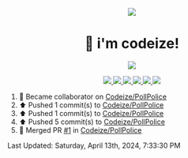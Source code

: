<p align="center">
    <img src="https://avatars.githubusercontent.com/u/63158950?s=400&u=dd76c829ae30921e131dcbe7c830dc368e2d6e8a&v=4" />
</p>

<h1 align="center">
    👋 i'm codeize!
</h1>

<p align="center">
  <a href="https://skillicons.dev">
    <img align="center" src="https://skillicons.dev/icons?i=discord,bots,ts,nodejs,mysql,postgresql,react,nextjs,tailwindcss" />
  </a>
</p>

<p align="center">
  <a href="https://discord.com/users/668423998777982997">
    <img src="https://nocache.advaith.workers.dev?url=https://img.shields.io/endpoint?url=https://dev.discordprofiles.me/api/badge/status/668423998777982997?simple=true" />
    <img src="https://nocache.advaith.workers.dev?url=https://img.shields.io/endpoint?url=https://dev.discordprofiles.me/api/badge/vscode/668423998777982997" />
    <img src="https://nocache.advaith.workers.dev?url=https://img.shields.io/endpoint?url=https://dev.discordprofiles.me/api/badge/playing/668423998777982997" />
    <img src="https://nocache.advaith.workers.dev?url=https://img.shields.io/endpoint?url=https://dev.discordprofiles.me/api/badge/spotify/668423998777982997" />
    <img src="https://komarev.com/ghpvc/?username=codeize" />
    <img src="https://hits.link/hits?url=https%3A%2F%2Fgithub.com%2FCodeize" />
  </a>
</p>

<!--RECENT_ACTIVITY:start-->
1. 🤝 Became collaborator on [Codeize/PollPolice](https://github.com/Codeize/PollPolice)<br>
2. ⬆️ Pushed 1 commit(s) to [Codeize/PollPolice](https://github.com/Codeize/PollPolice)<br>
3. ⬆️ Pushed 1 commit(s) to [Codeize/PollPolice](https://github.com/Codeize/PollPolice)<br>
4. ⬆️ Pushed 5 commit(s) to [Codeize/PollPolice](https://github.com/Codeize/PollPolice)<br>
5. 🎉 Merged PR [#1](https://github.com/Codeize/PollPolice/pull/1) in [Codeize/PollPolice](https://github.com/Codeize/PollPolice)<br>
<!--RECENT_ACTIVITY:end-->

<!--RECENT_ACTIVITY:last_update-->
Last Updated: Saturday, April 13th, 2024, 7:33:30 PM
<!--RECENT_ACTIVITY:last_update_end-->
